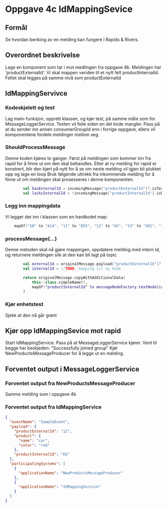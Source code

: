 # Oppgave 4c IdMappingSevice

##  Formål
Se hvordan beriking av en melding kan fungere i Rapids & Rivers.

## Overordnet beskrivelse
Lage en komponent som tar i mot medlingen fra oppgave 4b.
Meldingen har 'productExternalId'. Vi skal mappen veriden til et nytt felt productInternalId.
Feltet skal legges på samme nivå som productExternalId


## IdMappingServivce

### Kodeskjelett og test
Lag main-funksjon, opprett klassen, og kjør test, på samme måte som for MessageLoggerService. Testen vil feile siden en del kode mangler.
Pass på at du sender inn annen consumerGroupId enn i forrige oppgave, ellers vil komponentene fordele meldinger mellom seg.

### ShouldProcessMessage
Denne koden kjøres to ganger. Først på meldingen som kommer inn fra rapid for å finne ut om den skal behandles.
Etter at ny melding for rapid er konstrert, blir den kjørt på nytt for å se om neste melding vil igjen bli plukket opp og lage en loop
Bruk følgende uttrekk fra inkommende melding for å finne ut om meldingen skal prosesseres i denne komponenten.
```kotlin
        val hasExternalId = incomingMessage["productExternalId"]?.isTextual ?: false
        val lacksInternalId = !incomingMessage["productInternalId"].isNotNull()
```

### Legg inn mappingdata
Vi legger det inn i klassen som en hardkodet map:
```kotlin
    mapOf("10" to "A14", "11" to "B55", "12" to "H2", "13" to "X91", "14" to "V20")

```

### processMessage(...)
Denne metoden skal nå gjøre mappingen, oppdatere melding med intern id, 
og returnere meldingen slik at den kan bli lagt på topic
```kotlin
        val externalId = originalMessage.payload["productExternalId"]?.asText()
        val internalId = //TODO: mapping til ny kode

        return originalMessage.copyWithAdditionalData(
            this::class.simpleName!!,
            mapOf("productInternalId" to messageNodeFactory.textNode(internalId))
        )
```

### Kjør enhetstest
Sjekk at den nå går grønt

## Kjør opp IdMappingSevice mot rapid
Start IdMappingService.
Pass på at MessageLoggerService kjører.
Vent til begge har beskjeden: "Successfully joined group"
Kjør NewProductsMessageProducer for å legge ut en melding.

## Forventet output i MessageLoggerService

### Forventet output fra NewProductsMessageProducer
Samme melding som i oppgave 4b


### Forventet output fra IdMappingService
```json
{
  "eventName": "SampleEvent",
  "payload": {
    "productExternalId": "12",
    "product": {
      "name": "car",
      "color": "red"
    },
    "productInternalId": "H2"
  },
  "participatingSystems": [
    {
      "applicationName": "NewProductsMessageProducer"
    },
    {
      "applicationName": "IdMappingService"
    }
  ]
}
```